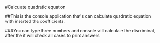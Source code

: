 ﻿#Calculate quadratic equation

##This is the console application that's can calculate quadratic equation with inserted the coefficients. 

###You can type three numbers and console will calculate the discriminat, after the it will check all cases to print answers.